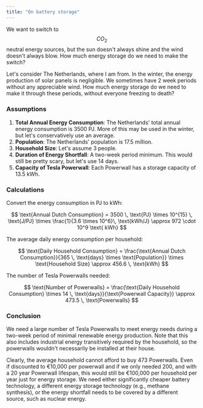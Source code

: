 ```yaml
---
title: "On battery storage"
---
```


We want to switch to $$CO_2$$ neutral energy sources, but the sun doesn't always shine and the wind doesn't always blow. How much energy storage do we need to make the switch?

Let's consider The Netherlands, where I am from. In the winter, the energy production of solar panels is negligible. We sometimes have 2 week periods without any appreciable wind. How much energy storage do we need to make it through these periods, without everyone freezing to death?

### Assumptions

1. **Total Annual Energy Consumption**: The Netherlands' total annual energy consumption is 3500 PJ. More of this may be used in the winter, but let's conservatively use an average.
2. **Population**: The Netherlands' population is 17.5 million.
3. **Household Size**: Let's assume 3 people.
4. **Duration of Energy Shortfall**: A two-week period minimum. This would still be pretty scary, but let's use 14 days.
5. **Capacity of Tesla Powerwall**: Each Powerwall has a storage capacity of 13.5 kWh.

### Calculations

Convert the energy consumption in PJ to kWh:

$$
\text{Annual Dutch Consumption} = 3500 \, \text{PJ} \times 10^{15} \, \text{J/PJ} \times \frac{1}{3.6 \times 10^6}\, \text{kWh/J} \approx 972 \cdot 10^9 \text{ kWh}
$$

The average daily energy consumption per household:

$$
\text{Daily Household Consumption} = \frac{\text{Annual Dutch Consumption}}{365 \, \text{days} \times \text{Population}} \times \text{Household Size} \approx 456.6 \, \text{kWh}
$$

The number of Tesla Powerwalls needed:

$$
\text{Number of Powerwalls} = \frac{\text{Daily Household Consumption} \times 14 \, \text{days}}{\text{Powerwall Capacity}} \approx 473.5 \, \text{Powerwalls}
$$

### Conclusion

We need a large number of Tesla Powerwalls to meet energy needs during a two-week period of minimal renewable energy production. Note that this also includes industrial energy transitively required by the household, so the powerwalls wouldn't necessarily be installed at their house.

Clearly, the average household cannot afford to buy 473 Powerwalls. Even if discounted to €10,000 per powerwall and if we only needed 200, and with a 20 year Powerwall lifespan, this would still be €100,000 per household per year just for energy storage. We need either significantly cheaper battery technology, a different energy storage technology (e.g., methane synthesis), or the energy shortfall needs to be covered by a different source, such as nuclear energy.
